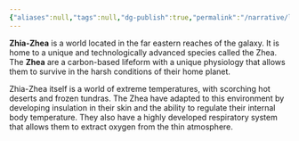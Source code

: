 ```yaml
---
{"aliases":null,"tags":null,"dg-publish":true,"permalink":"/narrative/locations/minor-worlds/zhia-zhea/","dgPassFrontmatter":true}
---
```




**Zhia-Zhea** is a world located in the far eastern reaches of the galaxy. It is home to a unique and technologically advanced species called the Zhea. The **Zhea** are a carbon-based lifeform with a unique physiology that allows them to survive in the harsh conditions of their home planet.

Zhia-Zhea itself is a world of extreme temperatures, with scorching hot deserts and frozen tundras. The Zhea have adapted to this environment by developing insulation in their skin and the ability to regulate their internal body temperature. They also have a highly developed respiratory system that allows them to extract oxygen from the thin atmosphere.